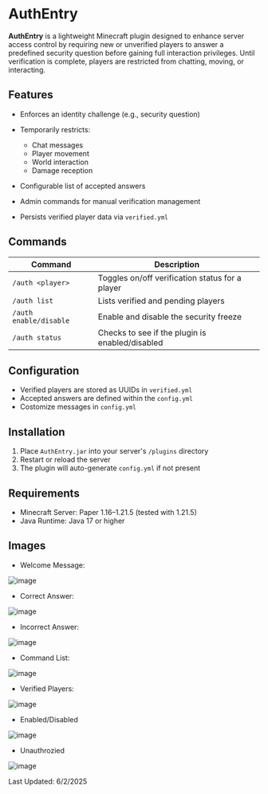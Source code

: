# AuthEntry

**AuthEntry** is a lightweight Minecraft plugin designed to enhance server access control by requiring new or unverified players to answer a predefined security question before gaining full interaction privileges. Until verification is complete, players are restricted from chatting, moving, or interacting.

## Features

- Enforces an identity challenge (e.g., security question)
- Temporarily restricts:
  - Chat messages
  - Player movement
  - World interaction
  - Damage reception
    
- Configurable list of accepted answers
- Admin commands for manual verification management
- Persists verified player data via `verified.yml`


## Commands

| Command                      | Description                                       |
|-----------------------------|---------------------------------------------------|
| `/auth <player>`            | Toggles on/off verification status for a player  |
| `/auth list`              | Lists verified and pending players               |
| `/auth enable/disable`      | Enable and disable the security freeze           |
| `/auth status`              | Checks to see if the plugin is enabled/disabled  |

## Configuration

- Verified players are stored as UUIDs in `verified.yml`
- Accepted answers are defined within the `config.yml`
- Costomize messages in `config.yml`

## Installation

1. Place `AuthEntry.jar` into your server's `/plugins` directory
2. Restart or reload the server
3. The plugin will auto-generate `config.yml` if not present

## Requirements
- Minecraft Server: Paper 1.16–1.21.5 (tested with 1.21.5)
- Java Runtime: Java 17 or higher

## Images

- Welcome Message:

![image](https://github.com/user-attachments/assets/7ccbe597-1e61-4436-9be6-4de3240ee9b7)

- Correct Answer:

![image](https://github.com/user-attachments/assets/24900eab-2968-4a0d-a8d6-409eb37ab8ca)

- Incorrect Answer:

![image](https://github.com/user-attachments/assets/47e0e4f6-28c4-467a-bfb2-f65aa0e10b9c)

- Command List:

![image](https://github.com/user-attachments/assets/8f77434c-eea1-4803-a8fc-898f5d256267)

- Verified Players:

![image](https://github.com/user-attachments/assets/889d241c-1940-4d41-b72b-0de277272a44)

- Enabled/Disabled
 
![image](https://github.com/user-attachments/assets/96554c9c-4ddd-4223-8ed7-d1fce857a530)

- Unauthrozied
  
![image](https://github.com/user-attachments/assets/d9537747-5e76-4aac-a893-af033e185f8c)


Last Updated: 6/2/2025
